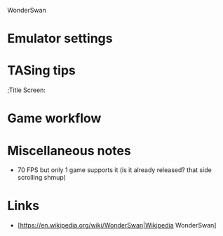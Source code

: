 WonderSwan

# Emulator settings

# TASing tips

;Title Screen:

# Game workflow

# Miscellaneous notes

- 70 FPS but only 1 game supports it (is it already released? that side scrolling shmup)

# Links

- [https://en.wikipedia.org/wiki/WonderSwan|Wikipedia WonderSwan]
